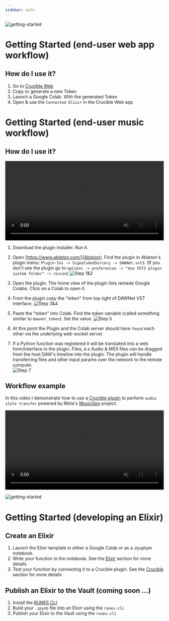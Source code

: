 ```yaml
---
sidebar: auto
---
```


![getting-started](/sas_getting_started.png)

# Getting Started (end-user web app workflow)
## How do I use it?

1. Go to [Crucible Web](https://dawnet.tools)
2. Copy or generate a new Token
3. Launch a Google Colab. With the generated Token
4. Open & use the `Connected Elixir` in the Crucible Web app


# Getting Started (end-user music workflow)
## How do I use it?
 
<video width="100%" controls>
  <source src="https://storage.googleapis.com/docs-assets/getting-started-video.mov">
  Your browser does not support the video tag.
</video>
  
1. Download the plugin installer. Run it. 
2. Open [https://www.ableton.com/](Ableton).  Find the plugin in Ableton's plugin menu: `Plugin-Ins -> SignalsAndSorcery -> DAWNet.vst3`.  (If you don't see the plugin go to `options -> preferences -> "Use VST3 plugin system folder" -> rescan`)
![Step 1&2](https://storage.googleapis.com/docs-assets/gettingstarted2.png)
   
3. Open the plugin.  The home view of the plugin lists remade Google Colabs.  Click on a Colab to open it. 
4. From the plugin copy the "token" from top right of DAWNet VST interface.
![Step 3&4](https://storage.googleapis.com/docs-assets/gettingsstarted4.png)
   
5. Paste the "token" into Colab.  Find the token variable (called something similar to `dawnet_token`).  Set the value.
   ![Step 5](https://storage.googleapis.com/docs-assets/gettingstarted5.png)
   
6. At this point the Plugin and the Colab server should have `found` each other via the underlying web-socket server.
7. If a Python function was registered it will be translated into a web form/interface in the plugin.  Files, e.x Audio & MIDI files can be dragged from the host DAW's timeline into the plugin.  The plugin will handle transferring files and other input params over the network to the remote compute.    
   ![Step 7](https://storage.googleapis.com/docs-assets/gettingstarted7.png)
   

## Workflow example

In this video I demonstrate how to use a [Crucible plugin](/crucible-plugins) to perform `audio style transfer` powered by Meta's [MusicGen](https://ai.meta.com/resources/models-and-libraries/audiocraft/) project.

<video width="100%" controls>
  <source src="https://storage.googleapis.com/docs-assets/style-tranfer-demo.mov">
  Your browser does not support the video tag.
</video>


![getting-started](/sas_patch_bay.png)


# Getting Started (developing an Elixir)

## Create an Elixir
1. Launch the Elixir template in either a Google Colab or as a Jyuptyer notebook.
2. Write your function in the notebook. See the [Elixir](/elixirs/) section for more details.
3. Test your function by connecting it to a Crucible plugin.  See the [Crucible](/crucible-plugins/) section for more details

## Publish an Elixir to the Vault (coming soon ...)
1. Install the [RUNES CLI](/runes-cli/)
2. Build your `.ipynb` file into an Elixir using the `runes-cli`
3. Publish your Elixir to the Vault using the `runes-cli`